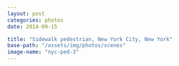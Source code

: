 ```yaml
---
layout: post
categories: photos
date: 2014-09-15

title: "Sidewalk pedestrian, New York City, New York"
base-path: "/assets/img/photos/scenes"
image-name: "nyc-ped-3"
---
```

